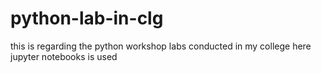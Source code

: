 # python-lab-in-clg
this is regarding the python workshop labs conducted in my college
here jupyter notebooks is used
